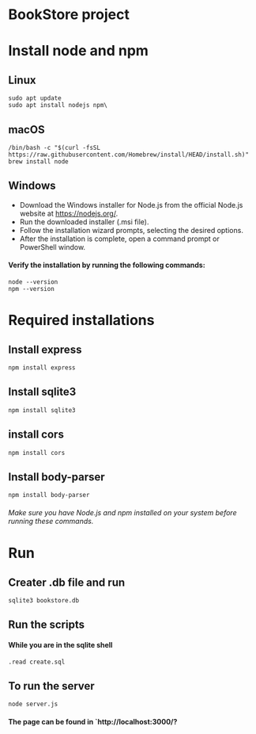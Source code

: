 # BookStore project

# Install node and npm

## Linux

    sudo apt update
    sudo apt install nodejs npm\

## macOS

    /bin/bash -c "$(curl -fsSL https://raw.githubusercontent.com/Homebrew/install/HEAD/install.sh)"
    brew install node

## Windows

- Download the Windows installer for Node.js from the official Node.js website at https://nodejs.org/.
- Run the downloaded installer (.msi file).
- Follow the installation wizard prompts, selecting the desired options.
- After the installation is complete, open a command prompt or PowerShell window.

#### Verify the installation by running the following commands:
    node --version
    npm --version


# Required installations

## Install express

    npm install express

## Install sqlite3

    npm install sqlite3

## install cors

    npm install cors

## Install body-parser

    npm install body-parser

###### Make sure you have Node.js and npm installed on your system before running these commands.

# Run 

## Creater .db file and run
    sqlite3 bookstore.db
 
## Run the scripts 
#### While you are in the sqlite shell
    .read create.sql

## To run the server 
    node server.js


#### The page can be found in `http://localhost:3000/?





